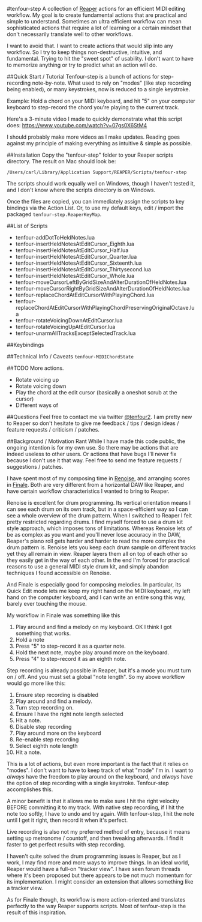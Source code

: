 
#tenfour-step
A collection of [Reaper](http://www.reaper.fm/) actions for an efficient MIDI editing workflow. My goal is to create fundamental actions that are practical and simple to understand. Sometimes an ultra efficient workflow can mean sophisticated actions that require a lot of learning or a certain mindset that don't necessarily translate well to other workflows.

I want to avoid that. I want to create actions that would slip into any workflow. So I try to keep things non-destructive, intuitive, and fundamental. Trying to hit the "sweet spot" of usability. I don't want to have to memorize anything or try to predict what an action will do.

##Quick Start / Tutorial
Tenfour-step is a bunch of actions for step-recording note-by-note. What used to rely on "modes" (like step recording being enabled), or many keystrokes, now is reduced to a single keystroke.

Example: Hold a chord on your MIDI keyboard, and hit "5" on your computer keyboard to step-record the chord you're playing to the current track.

Here's a 3-minute video I made to quickly demonstrate what this script does: https://www.youtube.com/watch?v=07gs0X6StM4

I should probably make more videos as I make updates. Reading goes against my principle of making everything as intuitive & simple as possible.

##Installation
Copy the "tenfour-step" folder to your Reaper scripts directory. The result on Mac should look be:

    /Users/carl/Library/Application Support/REAPER/Scripts/tenfour-step

The scripts should work equally well on Windows, though I haven't tested it, and I don't know where the scripts directory is on Windows.

Once the files are copied, you can immediately assign the scripts to key bindings via the Action List. Or, to use my default keys, edit / import the packaged `tenfour-step.ReaperKeyMap`.


##List of Scripts
- tenfour-addDotToHeldNotes.lua
- tenfour-insertHeldNotesAtEditCursor_Eighth.lua
- tenfour-insertHeldNotesAtEditCursor_Half.lua
- tenfour-insertHeldNotesAtEditCursor_Quarter.lua
- tenfour-insertHeldNotesAtEditCursor_Sixteenth.lua
- tenfour-insertHeldNotesAtEditCursor_Thirtysecond.lua
- tenfour-insertHeldNotesAtEditCursor_Whole.lua
- tenfour-moveCursorLeftByGridSizeAndAlterDurationOfHeldNotes.lua
- tenfour-moveCursorRightByGridSizeAndAlterDurationOfHeldNotes.lua
- tenfour-replaceChordAtEditCursorWithPlayingChord.lua
- tenfour-replaceChordAtEditCursorWithPlayingChordPreservingOriginalOctave.lua
- tenfour-rotateVoicingDownAtEditCursor.lua
- tenfour-rotateVoicingUpAtEditCursor.lua
- tenfour-unarmAllTracksExceptSelectedTrack.lua



##Keybindings

##Technical Info / Caveats
`tenfour-MIDIChordState`

##TODO
More actions.

- Rotate voicing up
- Rotate voicing down
- Play the chord at the edit cursor (basically a oneshot scrub at the cursor)
- Different ways of 

##Questions
Feel free to contact me via twitter [@tenfour2](https://twitter.com/tenfour2). I am pretty new to Reaper so don't hesitate to give me feedback / tips / design ideas / feature requests / criticism / patches.

##Background / Motivation Rant
While I have made this code public, the ongoing intention is for my own use. So there may be actions that are indeed useless to other users. Or actions that have bugs I'll never fix because I don't use it that way. Feel free to send me feature requests / suggestions / patches.

I have spent most of my composing time in [Renoise](http://renoise.com/), and arranging scores in [Finale](http://www.finalemusic.com/). Both are very different from a horizontal DAW like Reaper, and have certain workflow characteristics I wanted to bring to Reaper.

Renoise is excellent for drum programming. Its vertical orientation means I can see each drum on its own track, but in a space-efficient way so I can see a whole overview of the drum pattern. When I switched to Reaper I felt pretty restricted regarding drums. I find myself forced to use a drum kit style approach, which imposes tons of limitations. Whereas Renoise lets of be as complex as you want and you'll never lose accuracy in the DAW, Reaper's piano roll gets harder and harder to read the more complex the drum pattern is. Renoise lets you keep each drum sample on different tracks yet they all remain in view. Reaper layers them all on top of each other so they easily get in the way of each other. In the end I'm forced for practical reasons to use a general MIDI style drum kit, and simply abandon techniques I found accessible on Renoise.

And Finale is especially good for composing melodies. In particular, its Quick Edit mode lets me keep my right hand on the MIDI keyboard, my left hand on the computer keyboard, and I can write an entire song this way, barely ever touching the mouse.

My workflow in Finale was something like this

1. Play around and find a melody on my keyboard. OK I think I got something that works.
2. Hold a note
3. Press "5" to step-record it as a quarter note.
4. Hold the next note, maybe play around more on the keyboard.
5. Press "4" to step-record it as an eighth note.

Step recording is already possible in Reaper, but it's a mode you must turn on / off. And you must set a global "note length". So my above workflow would go more like this:

1. Ensure step recording is disabled
2. Play around and find a melody.
3. Turn step recording on.
4. Ensure I have the right note length selected
5. Hit a note.
6. Disable step recording
7. Play around more on the keyboard
8. Re-enable step recording
9. Select eighth note length
10. Hit a note.

This is a lot of actions, but even more important is the fact that it relies on "modes". I don't want to have to keep track of what "mode" I'm in. I want to *always* have the freedom to play around on the keyboard, and *always* have the option of step recording with a single keystroke. Tenfour-step accomplishes this.

A minor benefit is that it allows me to make sure I hit the right velocity BEFORE committing it to my track. With native step recording, if I hit the note too softly, I have to undo and try again. With tenfour-step, I hit the note until I get it right, then record it when it's perfect.

Live recording is also not my preferred method of entry, because it means setting up metronome / countoff, and then tweaking afterwards. I find it faster to get perfect results with step recording.

I haven't quite solved the drum programming issues is Reaper, but as I work, I may find more and more ways to improve things. In an ideal world, Reaper would have a full-on "tracker view". I have seen forum threads where it's been proposed but there appears to be not much momentum for its implementation. I might consider an extension that allows something like a tracker view.

As for Finale though, its workflow is more action-oriented and translates perfectly to the way Reaper supports scripts. Most of tenfour-step is the result of this inspiration.